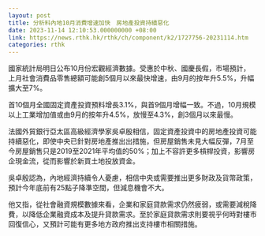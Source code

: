 ```yaml
---
layout: post
title: 分析料內地10月消費增速加快　房地產投資持續惡化
date: 2023-11-14 12:10:53.000000000 +08:00
link: https://news.rthk.hk/rthk/ch/component/k2/1727756-20231114.htm
categories: rthk
---
```


國家統計局明日公布10月份宏觀經濟數據。受惠於中秋、國慶長假，市場預計，上月社會消費品零售總額可能創5個月以來最快增速，由9月的按年升5.5%，升幅擴大至7%。

首10個月全國固定資產投資預料增長3.1%，與首9個月增幅一致。不過，10月規模以上工業增加值或由9月的按年升4.5%，放慢至4.3%，創3個月以來最慢。

法國外貿銀行亞太區高級經濟學家吳卓殷相信，固定資產投資中的房地產投資可能持續惡化，即使中央已針對房地產推出出措施，但房屋銷售未見大幅反彈，7月至今房屋銷售只是2019至2021年平均值的50%；加上不容許更多槓桿投資，影響房企現金流，從而影響於新買土地投放資金。

吳卓殷認為，內地經濟持續令人憂慮，相信中央或需要推出更多財政及貨幣政策，預計今年底前有25點子降準空間，但減息機會不大。

他又指，從社會融資規模數據來看，企業和家庭貸款需求仍然疲弱，或需要減稅降費，以降低企業融資成本及提升貸款需求。至於家庭貸款需求則要視乎何時對樓市回復信心，又預計可能有更多地方政府推出支持樓市相關措施。

